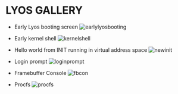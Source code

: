 LYOS GALLERY
===========

* Early Lyos booting screen
![earlylyosbooting][1]



* Early kernel shell
![kernelshell][2]

* Hello world from INIT running in virtual address space
![newinit][3]

* Login prompt
![loginprompt][4]

* Framebuffer Console
![fbcon][5]

* Procfs
![procfs][6]


  [1]: http://i.imgur.com/fdeyDMR.png
  [2]: http://i.imgur.com/vyled7w.png
  [3]: http://i.imgur.com/crD0hZI.png
  [4]: http://i.imgur.com/1pU75pz.png
  [5]: http://i.imgur.com/L9GnbpF.png
  [6]: http://i.imgur.com/xRTPGRJ.png
